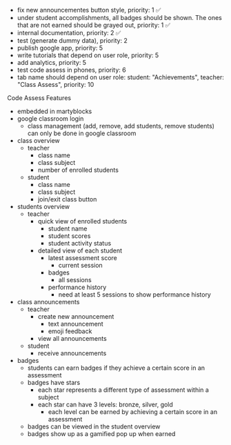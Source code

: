 - fix new announcementes button style, priority: 1 ✅
- under student accomplishments, all badges should be shown. The ones that are not earned should be grayed out, priority: 1 ✅
- internal documentation, priority: 2 ✅
- test (generate dummy data), priority: 2
- publish google app, priority: 5
- write tutorials that depend on user role, priority: 5
- add analytics, priority: 5
- test code assess in phones, priority: 6
- tab name should depend on user role: student: "Achievements", teacher: "Class Assess", priority: 10

Code Assess Features
- embedded in martyblocks
- google classroom login
    - class management (add, remove, add students, remove students) can only be done in google classroom
- class overview
    - teacher
        - class name
        - class subject
        - number of enrolled students
    - student
        - class name
        - class subject
        - join/exit class button
- students overview
    - teacher
        - quick view of enrolled students
            - student name
            - student scores
            - student activity status
        - detailed view of each student
            - latest assessment score
                - current session
            - badges
                - all sessions
            - performance history
                - need at least 5 sessions to show performance history
- class announcements
    - teacher
        - create new announcement
            - text announcement 
            - emoji feedback
        - view all announcements
    - student
        - receive announcements
- badges
    - students can earn badges if they achieve a certain score in an assessment
    - badges have stars 
        - each star represents a different type of assessment within a subject 
        - each star can have 3 levels: bronze, silver, gold
            - each level can be earned by achieving a certain score in an assessment
    - badges can be viewed in the student overview
    - badges show up as a gamified pop up when earned
